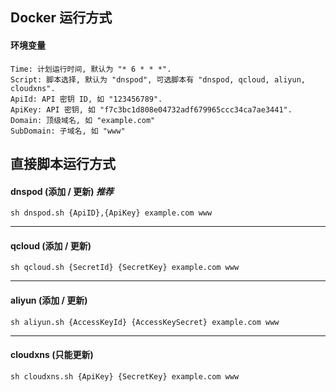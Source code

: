 ## Docker 运行方式
#### 环境变量
	Time: 计划运行时间, 默认为 "* 6 * * *".
	Script: 脚本选择, 默认为 "dnspod", 可选脚本有 "dnspod, qcloud, aliyun, cloudxns".
	ApiId: API 密钥 ID, 如 "123456789".
	ApiKey: API 密钥, 如 "f7c3bc1d808e04732adf679965ccc34ca7ae3441".
	Domain: 顶级域名, 如 "example.com"
	SubDomain: 子域名, 如 "www"


## 直接脚本运行方式
#### dnspod (添加 / 更新) *推荐*
```
sh dnspod.sh {ApiID},{ApiKey} example.com www
```
---
#### qcloud (添加 / 更新)
```
sh qcloud.sh {SecretId} {SecretKey} example.com www
```
---
#### aliyun (添加 / 更新)
```
sh aliyun.sh {AccessKeyId} {AccessKeySecret} example.com www
```
---
#### cloudxns (只能更新)
```
sh cloudxns.sh {ApiKey} {SecretKey} example.com www
```
